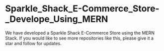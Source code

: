 # Sparkle_Shack_E-Commerce_Store-_Develope_Using_MERN
We have developed a Sparkle Shack E-Commerce Store  using the MERN Stack. If you would like to see more repositories like this, please give it a star and follow for updates.
